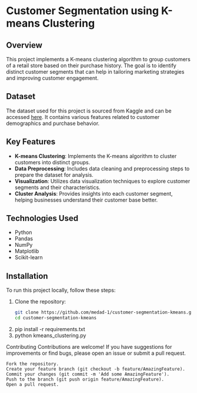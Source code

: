 # Customer Segmentation using K-means Clustering

## Overview

This project implements a K-means clustering algorithm to group customers of a retail store based on their purchase history. The goal is to identify distinct customer segments that can help in tailoring marketing strategies and improving customer engagement.

## Dataset

The dataset used for this project is sourced from Kaggle and can be accessed [here](https://www.kaggle.com/datasets/vjchoudhary7/customer-segmentation-tutorial-in-python). It contains various features related to customer demographics and purchase behavior.

## Key Features

- **K-means Clustering**: Implements the K-means algorithm to cluster customers into distinct groups.
- **Data Preprocessing**: Includes data cleaning and preprocessing steps to prepare the dataset for analysis.
- **Visualization**: Utilizes data visualization techniques to explore customer segments and their characteristics.
- **Cluster Analysis**: Provides insights into each customer segment, helping businesses understand their customer base better.

## Technologies Used

- Python
- Pandas
- NumPy
- Matplotlib
- Scikit-learn

## Installation

To run this project locally, follow these steps:

1. Clone the repository:
   ```bash
   git clone https://github.com/medad-1/customer-segmentation-kmeans.git
   cd customer-segmentation-kmeans

2. pip install -r requirements.txt
3. python kmeans_clustering.py

 Contributing
Contributions are welcome! If you have suggestions for improvements or find bugs, please open an issue or submit a pull request.

    Fork the repository.
    Create your feature branch (git checkout -b feature/AmazingFeature).
    Commit your changes (git commit -m 'Add some AmazingFeature').
    Push to the branch (git push origin feature/AmazingFeature).
    Open a pull request.

